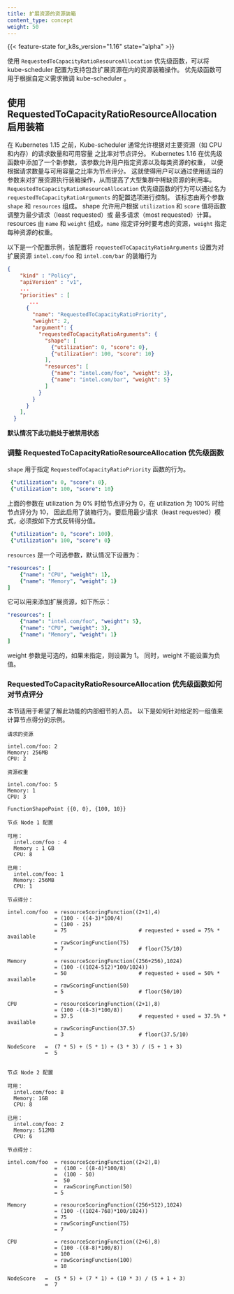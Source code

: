 ```yaml
---
title: 扩展资源的资源装箱
content_type: concept
weight: 50
---
```

<!--
title: Resource Bin Packing for Extended Resources
content_type: concept
weight: 50
-->

<!-- overview -->

{{< feature-state for_k8s_version="1.16" state="alpha" >}}

<!--
The kube-scheduler can be configured to enable bin packing of resources along with extended resources using `RequestedToCapacityRatioResourceAllocation` priority function. Priority functions can be used to fine-tune the kube-scheduler as per custom needs. 
-->

使用 `RequestedToCapacityRatioResourceAllocation` 优先级函数，可以将 kube-scheduler
配置为支持包含扩展资源在内的资源装箱操作。
优先级函数可用于根据自定义需求微调 kube-scheduler 。

<!-- body -->

<!--
## Enabling Bin Packing using RequestedToCapacityRatioResourceAllocation

Before Kubernetes 1.15, Kube-scheduler used to allow scoring nodes based on the request to capacity ratio of primary resources like CPU and Memory. Kubernetes 1.16 added a new parameter to the priority function that allows the users to specify the resources along with weights for each resource to score nodes based on the request to capacity ratio. This allows users to bin pack extended resources by using appropriate parameters improves the utilization of scarce resources in large clusters. The behavior of the `RequestedToCapacityRatioResourceAllocation` priority function can be controlled by a configuration option called `requestedToCapacityRatioArguments`. This argument consists of two parameters `shape` and `resources`. Shape allows the user to tune the function as least requested or most requested based on `utilization` and `score` values. Resources
consists of `name` which specifies the resource to be considered during scoring and `weight` specify the weight of each resource.
-->

## 使用 RequestedToCapacityRatioResourceAllocation 启用装箱

在 Kubernetes 1.15 之前，Kube-scheduler 通常允许根据对主要资源（如 CPU 和内存）的请求数量和可用容量
之比率对节点评分。
Kubernetes 1.16 在优先级函数中添加了一个新参数，该参数允许用户指定资源以及每类资源的权重，
以便根据请求数量与可用容量之比率为节点评分。
这就使得用户可以通过使用适当的参数来对扩展资源执行装箱操作，从而提高了大型集群中稀缺资源的利用率。
`RequestedToCapacityRatioResourceAllocation` 优先级函数的行为可以通过名为
`requestedToCapacityRatioArguments` 的配置选项进行控制。
该标志由两个参数 `shape` 和 `resources` 组成。
shape 允许用户根据 `utilization` 和 `score` 值将函数调整为最少请求（least requested）或
最多请求（most requested）计算。
resources 由 `name` 和  `weight` 组成，`name` 指定评分时要考虑的资源，`weight` 指定每种资源的权重。 

<!--
Below is an example configuration that sets `requestedToCapacityRatioArguments` to bin packing behavior for extended resources `intel.com/foo` and `intel.com/bar`
-->

以下是一个配置示例，该配置将 `requestedToCapacityRatioArguments` 设置为对扩展资源
`intel.com/foo` 和 `intel.com/bar` 的装箱行为

```json
{
    "kind" : "Policy",
    "apiVersion" : "v1",
    ...
    "priorities" : [
       ...
      {
        "name": "RequestedToCapacityRatioPriority",
        "weight": 2,
        "argument": {
          "requestedToCapacityRatioArguments": {
            "shape": [
              {"utilization": 0, "score": 0},
              {"utilization": 100, "score": 10}
            ],
            "resources": [
              {"name": "intel.com/foo", "weight": 3},
              {"name": "intel.com/bar", "weight": 5}
            ]
          }
        }
      }
    ],
  }
```

<!--
**This feature is disabled by default**
-->

**默认情况下此功能处于被禁用状态**

<!--
### Tuning RequestedToCapacityRatioResourceAllocation Priority Function

`shape` is used to specify the behavior of the `RequestedToCapacityRatioPriority` function.
-->

### 调整 RequestedToCapacityRatioResourceAllocation 优先级函数

`shape` 用于指定 `RequestedToCapacityRatioPriority` 函数的行为。

```yaml
 {"utilization": 0, "score": 0},
 {"utilization": 100, "score": 10}
```

<!--
The above arguments give the node a score of 0 if utilization is 0% and 10 for utilization 100%, thus enabling bin packing behavior. To enable least requested the score value must be reversed as follows.
-->

上面的参数在 utilization 为 0% 时给节点评分为 0，在 utilization 为 100% 时给节点评分为 10，
因此启用了装箱行为。要启用最少请求（least requested）模式，必须按如下方式反转得分值。

```yaml
 {"utilization": 0, "score": 100},
 {"utilization": 100, "score": 0}
```

<!--
`resources` is an optional parameter which by defaults is set to:
-->
`resources` 是一个可选参数，默认情况下设置为：

``` yaml
"resources": [
    {"name": "CPU", "weight": 1},
    {"name": "Memory", "weight": 1}
]
```

<!--
It can be used to add extended resources as follows: 
-->
它可以用来添加扩展资源，如下所示：

```yaml
"resources": [
    {"name": "intel.com/foo", "weight": 5},
    {"name": "CPU", "weight": 3},
    {"name": "Memory", "weight": 1}
]
```

<!--
The weight parameter is optional and is set to 1 if not specified. Also, the weight cannot be set to a negative value.
-->
weight 参数是可选的，如果未指定，则设置为 1。
同时，weight 不能设置为负值。

<!--
### How the RequestedToCapacityRatioResourceAllocation Priority Function Scores Nodes

This section is intended for those who want to understand the internal details
of this feature.
Below is an example of how the node score is calculated for a given set of values.
-->

### RequestedToCapacityRatioResourceAllocation 优先级函数如何对节点评分

本节适用于希望了解此功能的内部细节的人员。
以下是如何针对给定的一组值来计算节点得分的示例。

```
请求的资源

intel.com/foo: 2
Memory: 256MB
CPU: 2

资源权重

intel.com/foo: 5
Memory: 1
CPU: 3

FunctionShapePoint {{0, 0}, {100, 10}}

节点 Node 1 配置

可用：
  intel.com/foo : 4
  Memory : 1 GB
  CPU: 8

已用：
  intel.com/foo: 1
  Memory: 256MB
  CPU: 1

节点得分：

intel.com/foo  = resourceScoringFunction((2+1),4)
               = (100 - ((4-3)*100/4)
               = (100 - 25)
               = 75                       # requested + used = 75% * available
               = rawScoringFunction(75) 
               = 7                        # floor(75/10) 

Memory         = resourceScoringFunction((256+256),1024)
               = (100 -((1024-512)*100/1024))
               = 50                       # requested + used = 50% * available
               = rawScoringFunction(50)
               = 5                        # floor(50/10)

CPU            = resourceScoringFunction((2+1),8)
               = (100 -((8-3)*100/8))
               = 37.5                     # requested + used = 37.5% * available
               = rawScoringFunction(37.5)
               = 3                        # floor(37.5/10)

NodeScore   =  (7 * 5) + (5 * 1) + (3 * 3) / (5 + 1 + 3)
            =  5


节点 Node 2 配置

可用：
  intel.com/foo: 8
  Memory: 1GB
  CPU: 8

已用：
  intel.com/foo: 2
  Memory: 512MB
  CPU: 6

节点得分：

intel.com/foo  = resourceScoringFunction((2+2),8)
               =  (100 - ((8-4)*100/8)
               =  (100 - 50)
               =  50
               =  rawScoringFunction(50)
               = 5

Memory         = resourceScoringFunction((256+512),1024)
               = (100 -((1024-768)*100/1024))
               = 75
               = rawScoringFunction(75)
               = 7

CPU            = resourceScoringFunction((2+6),8)
               = (100 -((8-8)*100/8))
               = 100
               = rawScoringFunction(100)
               = 10

NodeScore   =  (5 * 5) + (7 * 1) + (10 * 3) / (5 + 1 + 3)
            =  7
```

